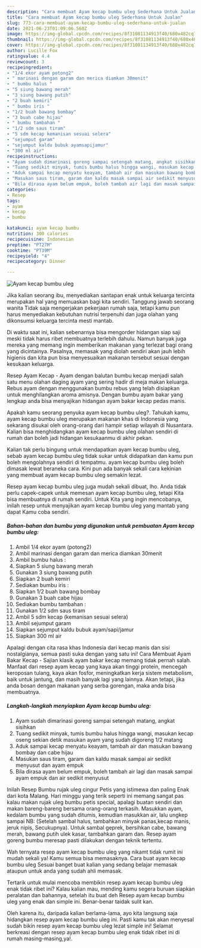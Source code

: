 ```yaml
---
description: "Cara membuat Ayam kecap bumbu uleg Sederhana Untuk Jualan"
title: "Cara membuat Ayam kecap bumbu uleg Sederhana Untuk Jualan"
slug: 773-cara-membuat-ayam-kecap-bumbu-uleg-sederhana-untuk-jualan
date: 2021-06-23T01:09:06.560Z
image: https://img-global.cpcdn.com/recipes/8f31081134913f40/680x482cq70/ayam-kecap-bumbu-uleg-foto-resep-utama.jpg
thumbnail: https://img-global.cpcdn.com/recipes/8f31081134913f40/680x482cq70/ayam-kecap-bumbu-uleg-foto-resep-utama.jpg
cover: https://img-global.cpcdn.com/recipes/8f31081134913f40/680x482cq70/ayam-kecap-bumbu-uleg-foto-resep-utama.jpg
author: Lucille Fox
ratingvalue: 4.4
reviewcount: 3
recipeingredient:
- "1/4 ekor ayam potong2"
- " marinasi dengan garam dan merica diamkan 30menit"
- " bumbu halus "
- "5 siung bawang merah"
- "3 siung bawang putih"
- "2 buah kemiri"
- " bumbu iris "
- "1/2 buah bawang bombay"
- "3 buah cabe hijau"
- " bumbu tambahan "
- "1/2 sdm saus tiram"
- "5 sdm kecap kemanisan sesuai selera"
- "sejumput garam"
- "sejumput kaldu bubuk ayamsapijamur"
- "300 ml air"
recipeinstructions:
- "Ayam sudah dimarinasi goreng sampai setengah matang, angkat sisihkan"
- "Tuang sedikit minyak, tumis bumbu halus hingga wangi, masukan kecap oseng sekian detik masukan ayam yang sudah digoreng 1/2 matang"
- "Aduk sampai kecap menyatu keayam, tambah air dan masukan bawang bombay dan cabe hijau"
- "Masukan saus tiram, garam dan kaldu masak sampai air sedikit menyusut dan ayam empuk"
- "Bila dirasa ayam belum empuk, boleh tambah air lagi dan masak sampai ayam empuk dan air sedikit menyusut"
categories:
- Resep
tags:
- ayam
- kecap
- bumbu

katakunci: ayam kecap bumbu 
nutrition: 300 calories
recipecuisine: Indonesian
preptime: "PT27M"
cooktime: "PT39M"
recipeyield: "4"
recipecategory: Dinner

---
```



![Ayam kecap bumbu uleg](https://img-global.cpcdn.com/recipes/8f31081134913f40/680x482cq70/ayam-kecap-bumbu-uleg-foto-resep-utama.jpg)

Jika kalian seorang ibu, menyediakan santapan enak untuk keluarga tercinta merupakan hal yang memuaskan bagi kita sendiri. Tanggung jawab seorang  wanita Tidak saja mengerjakan pekerjaan rumah saja, tetapi kamu pun harus menyediakan kebutuhan nutrisi terpenuhi dan juga olahan yang dikonsumsi keluarga tercinta mesti mantab.

Di waktu  saat ini, kalian sebenarnya bisa mengorder hidangan siap saji meski tidak harus ribet membuatnya terlebih dahulu. Namun banyak juga mereka yang memang ingin memberikan makanan yang terlezat bagi orang yang dicintainya. Pasalnya, memasak yang diolah sendiri akan jauh lebih higienis dan kita pun bisa menyesuaikan makanan tersebut sesuai dengan kesukaan keluarga. 

Resep Ayam Kecap - Ayam dengan balutan bumbu kecap menjadi salah satu menu olahan daging ayam yang sering hadir di meja makan keluarga. Rebus ayam dengan menggunakan bumbu rebus yang telah disiapkan untuk menghilangkan aroma amisnya. Dengan bumbu ayam bakar yang lengkap anda bisa menyajikan hidangan ayam bakar kecap pedas manis.

Apakah kamu seorang penyuka ayam kecap bumbu uleg?. Tahukah kamu, ayam kecap bumbu uleg merupakan makanan khas di Indonesia yang sekarang disukai oleh orang-orang dari hampir setiap wilayah di Nusantara. Kalian bisa menghidangkan ayam kecap bumbu uleg olahan sendiri di rumah dan boleh jadi hidangan kesukaanmu di akhir pekan.

Kalian tak perlu bingung untuk mendapatkan ayam kecap bumbu uleg, sebab ayam kecap bumbu uleg tidak sukar untuk didapatkan dan kamu pun boleh mengolahnya sendiri di tempatmu. ayam kecap bumbu uleg boleh dimasak lewat beraneka cara. Kini pun ada banyak sekali cara kekinian yang membuat ayam kecap bumbu uleg semakin lezat.

Resep ayam kecap bumbu uleg juga mudah sekali dibuat, lho. Anda tidak perlu capek-capek untuk memesan ayam kecap bumbu uleg, tetapi Kita bisa membuatnya di rumah sendiri. Untuk Kita yang ingin mencobanya, inilah resep untuk menyajikan ayam kecap bumbu uleg yang mantab yang dapat Kamu coba sendiri.

<!--inarticleads1-->

##### Bahan-bahan dan bumbu yang digunakan untuk pembuatan Ayam kecap bumbu uleg:

1. Ambil 1/4 ekor ayam (potong2)
1. Ambil  marinasi dengan garam dan merica diamkan 30menit
1. Ambil  bumbu halus :
1. Siapkan 5 siung bawang merah
1. Gunakan 3 siung bawang putih
1. Siapkan 2 buah kemiri
1. Sediakan  bumbu iris :
1. Siapkan 1/2 buah bawang bombay
1. Gunakan 3 buah cabe hijau
1. Sediakan  bumbu tambahan :
1. Gunakan 1/2 sdm saus tiram
1. Ambil 5 sdm kecap (kemanisan sesuai selera)
1. Ambil sejumput garam
1. Siapkan sejumput kaldu bubuk ayam/sapi/jamur
1. Siapkan 300 ml air


Apalagi dengan cita rasa khas Indonesia dari kecap manis dan sisi nostalgianya, semua pasti suka dengan yang satu ini! Cara Membuat Ayam Bakar Kecap - Sajian klasik ayam bakar kecap memang tidak pernah salah. Manfaat dari resep ayam kecap yang kaya akan tinggi protein, mencegah keroposan tulang, kaya akan fosfor, meningkatkan kerja sistem metabolism, baik untuk jantung, dan masih banyak lagi yang lainnya. Akan tetapi, jika anda bosan dengan makanan yang serba gorengan, maka anda bisa membuatnya. 

<!--inarticleads2-->

##### Langkah-langkah menyiapkan Ayam kecap bumbu uleg:

1. Ayam sudah dimarinasi goreng sampai setengah matang, angkat sisihkan
1. Tuang sedikit minyak, tumis bumbu halus hingga wangi, masukan kecap oseng sekian detik masukan ayam yang sudah digoreng 1/2 matang
1. Aduk sampai kecap menyatu keayam, tambah air dan masukan bawang bombay dan cabe hijau
1. Masukan saus tiram, garam dan kaldu masak sampai air sedikit menyusut dan ayam empuk
1. Bila dirasa ayam belum empuk, boleh tambah air lagi dan masak sampai ayam empuk dan air sedikit menyusut


Inilah Resep Bumbu rujak uleg cingur Petis yang istimewa dan paling Enak dari kota Malang. Hari minggu yang terik seperti ini memang sangat pas kalau makan rujak uleg bumbu petis special, apalagi buatan sendiri dan makan bareng-bareng bersama orang-orang terkasih. Masukkan ayam, kedalam bumbu yang sudah ditumis, kemudian masukkan air, lalu ungkep sampai NB: (Setelah sambal halus, tambahkan minyak panas,kecap manis, jeruk nipis, Secukupnya). Untuk sambal geprek, bersihkan cabe, bawang merah, bawang putih ulek kasar, tambahkan garam dan. Resep ayam goreng bumbu meresap pasti dilakukan dengan teknik tertentu. 

Wah ternyata resep ayam kecap bumbu uleg yang nikamt tidak rumit ini mudah sekali ya! Kamu semua bisa memasaknya. Cara buat ayam kecap bumbu uleg Sesuai banget buat kalian yang sedang belajar memasak ataupun untuk anda yang sudah ahli memasak.

Tertarik untuk mulai mencoba membikin resep ayam kecap bumbu uleg enak tidak ribet ini? Kalau kalian mau, mending kamu segera buruan siapkan peralatan dan bahannya, setelah itu buat deh Resep ayam kecap bumbu uleg yang enak dan simple ini. Benar-benar taidak sulit kan. 

Oleh karena itu, daripada kalian berlama-lama, ayo kita langsung saja hidangkan resep ayam kecap bumbu uleg ini. Pasti kamu tak akan menyesal sudah bikin resep ayam kecap bumbu uleg lezat simple ini! Selamat berkreasi dengan resep ayam kecap bumbu uleg enak tidak ribet ini di rumah masing-masing,ya!.

